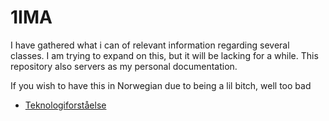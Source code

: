 # 1IMA

I have gathered what i can of relevant information regarding several classes.
I am trying to expand on this, but it will be lacking for a while. 
This repository also servers as my personal documentation.

If you wish to have this in Norwegian due to being a lil bitch, well too bad

* [Teknologiforståelse](./Teknologiforståelse/Teknologiforståelse.md)


